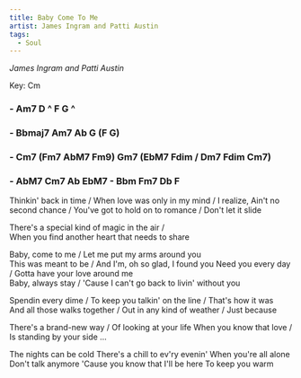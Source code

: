 ```yaml
---
title: Baby Come To Me
artist: James Ingram and Patti Austin 
tags: 
  - Soul
---
```

*James Ingram and Patti Austin*

Key: Cm
### - Am7 D ^ F G ^  
### - Bbmaj7 Am7 Ab G (F G) 
### - Cm7 (Fm7  AbM7  Fm9) Gm7 (EbM7 Fdim / Dm7 Fdim Cm7) 
### - AbM7 Cm7 Ab EbM7 - Bbm Fm7 Db F


Thinkin' back in time / When love was only in my mind / I realize, 
Ain't no second chance / You've got to hold on to romance / Don't let it slide   

There's a special kind of magic in the air /  
When you find another heart that needs to share  

Baby, come to me / Let me put my arms around you  
This was meant to be / And I'm, oh so glad, I found you
Need you every day / Gotta have your love around me  
Baby, always stay / 'Cause I can't go back to livin' without you 

Spendin every dime / To keep you talkin' on the line / That's how it was  
And all those walks together / Out in any kind of weather / Just because  

There's a brand-new way / Of looking at your life
When you know that love / Is standing by your side ...  

The nights can be cold  There's a chill to ev'ry evenin' When you're all alone  
Don't talk anymore  'Cause you know that I'll be here  To keep you warm    



